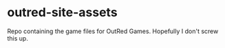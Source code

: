 # outred-site-assets
Repo containing the game files for OutRed Games. Hopefully I don't screw this up.
